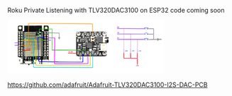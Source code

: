 Roku Private Listening with TLV320DAC3100 on ESP32
code coming soon



[<img src="TLV320DAC3100_ESP32.png" width="70%" height="70%">](TLV320DAC3100_ESP32.png)


https://github.com/adafruit/Adafruit-TLV320DAC3100-I2S-DAC-PCB
